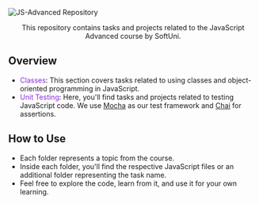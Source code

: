 ![JS-Advanced Repository](https://via.placeholder.com/800x100/FFA500/000000?text=JS-Advanced+Repository)

<div align="center">
    <p>This repository contains tasks and projects related to the JavaScript Advanced course by SoftUni.</p>
</div>



## Overview
- <font color='#8A2BE2'>Classes</font>: This section covers tasks related to using classes and object-oriented programming in JavaScript.
- <font color='#8A2BE2'>Unit Testing</font>: Here, you'll find tasks and projects related to testing JavaScript code. We use [Mocha](https://mochajs.org/) as our test framework and [Chai](https://www.chaijs.com/) for assertions.

## How to Use 
- Each folder represents a topic from the course.
- Inside each folder, you'll find the respective JavaScript files or an additional folder representing the task name.
- Feel free to explore the code, learn from it, and use it for your own learning.


